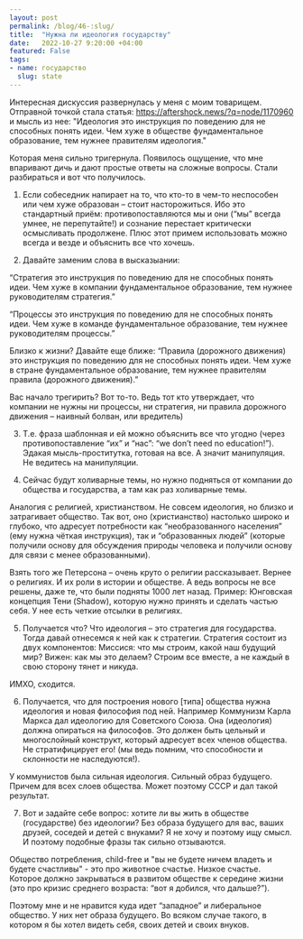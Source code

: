 ```yaml
---
layout: post
permalink: /blog/46-:slug/
title:  "Нужна ли идеология государству"
date:   2022-10-27 9:20:00 +04:00
featured: False
tags: 
- name: государство
  slug: state
---
```


Интересная дискуссия развернулась у меня с моим товарищем. Отправной точкой стала статья:
https://aftershock.news/?q=node/1170960
и мысль из нее:
"Идеология это инструкция по поведению для не способных понять идеи. Чем хуже в обществе фундаментальное образование, тем нужнее правителям идеология."

Которая меня сильно тригернула. Появилось ощущение, что мне впаривают дичь и дают простые ответы на сложные вопросы. Стали разбираться и вот что получилось.

1) Если собеседник напирает на то, что кто-то в чем-то неспособен или чем хуже образован – стоит насторожиться. Ибо это стандартный приём: противопоставляются мы и они (“мы” всегда умнее, не перепутайте!) и сознание перестает критически осмысливать продолжене. Плюс этот примем использовать можно всегда и везде и объяснить все что хочешь.

2) Давайте заменим слова в высказыании:

“Стратегия это инструкция по поведению для не способных понять идеи. Чем хуже в компании фундаментальное образование, тем нужнее руководителям стратегия.”

“Процессы это инструкция по поведению для не способных понять идеи. Чем хуже в команде фундаментальное образование, тем нужнее руководителям процессы.”

Близко к жизни? Давайте еще ближе:   <!--more-->
“Правила (дорожного движения) это инструкция по поведению для не способных понять идеи. Чем хуже в стране фундаментальное образование, тем нужнее правителям правила (дорожного движения).”

Вас начало трегирить? Вот то-то.
Ведь тот кто утверждает, что компании не нужны ни процессы, ни стратегия, ни правила дорожного движения – наивный болван, или вредитель)

3) Т.е. фраза шаблонная и ей можно объяснить все что угодно (через противопоставление “их” и “нас”: “we don’t need no education!”).
Эдакая мысль-проститутка, готовая на все. А значит манипуляция. Не ведитесь на манипуляции.

4) Сейчас будут холиварные темы, но нужно подняться от компании до общества и государства, а там как раз холиварные темы.

Аналогия с религией, христианством. Не совсем идеология, но близко и затрагивает общество.
Так вот, оно (христианство) настолько широко и глубоко, что адресует потребности как “необразованного населения” (ему нужна чёткая инструкция), так и “образованных людей” (которые получили основу для обсуждения природы человека и получили основу для связи с менее образованными).

Взять того же Петерсона – очень круто о религии рассказывает. Вернее о религиях. И их роли в истории и обществе. А ведь вопросы не все решены, даже те, что были подняты 1000 лет назад. Пример: Юнговская концепция Тени (Shadow), которую нужно принять и сделать частью себя. У нее есть четкие отсылки в религиях.

5) Получается что? Что идеология – это стратегия для государства. Тогда давай отнесемся к ней как к стратегии. Стратегия состоит из двух компонентов:
Миссися: что мы строим, какой наш будущий мир?
Вижен: как мы это делаем? 
Строим все вместе, а не каждый в свою сторону тянет и никуда.

ИМХО, сходится.

6) Получается, что для построения нового [типа] общества нужна идеология и новая философия под ней. Например Коммунизм Карла Маркса дал идеологию для Советского Союза. Она (идеология) должна опираться на философов. Это должен быть цельный и многослойный конструкт, который адресует всех членов общества. Не стратифицирует его! (мы ведь помним, что способности и склонности не наследуются!).

У коммунистов была сильная идеология. Сильный образ будущего. Причем для всех слоев общества. Может поэтому СССР и дал такой результат.

7) Вот и задайте себе вопрос: хотите ли вы жить в обществе (государстве) без идеологии? Без образа будущего для вас, ваших друзей, соседей и детей с внуками?
Я не хочу и поэтому ищу смысл. И поэтому подобные фразы так сильно отзываются.

Общество потребления, child-free и "вы не будете ничем владеть и будете счастливы" - это про животное счастье. Низкое счастье. Которое должно закрываться в развитом обществе к середине жизни (это про кризис среднего возраста: “вот я добился, что дальше?”).

Поэтому мне и не нравится куда идет “западное” и либеральное общество. У них нет образа будущего. Во всяком случае такого, в котором я бы хотел видеть себя, своих детей и своих внуков.